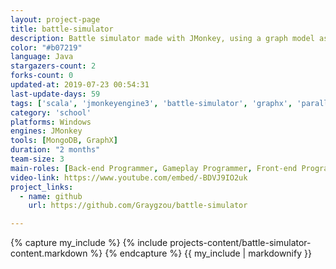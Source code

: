 ```yaml
---
layout: project-page
title: battle-simulator
description: Battle simulator made with JMonkey, using a graph model as back-end
color: "#b07219"
language: Java
stargazers-count: 2
forks-count: 0
updated-at: 2019-07-23 00:54:31
last-update-days: 59
tags: ['scala', 'jmonkeyengine3', 'battle-simulator', 'graphx', 'parallelization', 'graph', 'game']
category: 'school'
platforms: Windows
engines: JMonkey
tools: [MongoDB, GraphX]
duration: "2 months"
team-size: 3
main-roles: [Back-end Programmer, Gameplay Programmer, Front-end Programmeur]
video-link: https://www.youtube.com/embed/-BDVJ9IO2uk
project_links:
  - name: github
    url: https://github.com/Graygzou/battle-simulator

---
```

<!---
Gregoire Boiron <gregoire.boiron@gmail.com>
Copyright (c) 2018-2019 Gregoire Boiron  All Rights Reserved.
--->

{% capture my_include %}
{% include projects-content/battle-simulator-content.markdown %}
{% endcapture %}
{{ my_include | markdownify }}
